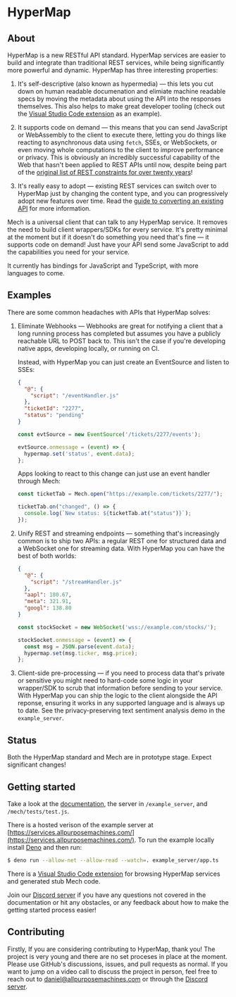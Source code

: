 # HyperMap

## About

HyperMap is a new RESTful API standard.
HyperMap services are easier to build and integrate than traditional REST services, while being significantly more powerful and dynamic.
HyperMap has three interesting properties:

1. It's self-descriptive (also known as hypermedia) — this lets you cut down on human readable documenation
   and elimiate machine readable specs by moving the metadata about using the API into the responses themselves. This also
   helps to make great developer tooling (check out the
   [Visual Studio Code extension](https://marketplace.visualstudio.com/items?itemName=all-purpose-machines.apm-explorer) as an example).

2. It supports code on demand — this means that you can send JavaScript or WebAssembly to the client to execute there, letting you do things like reacting to asynchronous data using
   `fetch`, SSEs, or WebSockets, or even moving whole computations to the client to improve
   performance or privacy. This is obviously an incredibly successful capability of the Web
   that hasn't been applied to REST APIs until now, despite being part of the [original list of REST constraints for over twenty years](https://en.wikipedia.org/wiki/REST#Code_on_demand_(optional))!

3. It's really easy to adopt — existing REST services can switch over to HyperMap just by changing the content type, and you can progressively adopt new features over time. Read the 
  [guide to converting an existing API](https://docs.allpurposemachines.com/converting-an-api/) for more information.

Mech is a universal client that can talk to any HyperMap service. It removes the need to build client wrappers/SDKs for every service. It's pretty minimal at the moment but if it
doesn't do something you need that's fine — it supports code on demand! Just have your API
send some JavaScript to add the capabilities you need for your service.

It currently has bindings for JavaScript and TypeScript, with more languages to come.

## Examples

There are some common headaches with APIs that HyperMap solves:

1.  Eliminate Webhooks — Webhooks are great for notifying a client that a long running process has completed but assumes you have a publicly reachable URL to POST back to. This
    isn't the case if you're developing native apps, developing locally, or running on CI.

    Instead, with HyperMap you can just create an EventSource and listen to SSEs:

    ```json
    {
      "@": {
        "script": "/eventHandler.js"
      },
      "ticketId": "2277",
      "status": "pending"
    }
    ```

    ```js
    const evtSource = new EventSource('/tickets/2277/events');

    evtSource.onmessage = (event) => {
      hypermap.set('status', event.data);
    };
    ```

    Apps looking to react to this change can just use an event handler through Mech:
    ```js
    const ticketTab = Mech.open("https://example.com/tickets/2277/");

    ticketTab.on("changed", () => {
      console.log(`New status: ${ticketTab.at("status")}`);
    });
    ```

2.  Unify REST and streaming endpoints — something that's increasingly common is to ship
    two APIs: a regular REST one for structured data and a WebSocket one for streaming data.
    With HyperMap you can have the best of both worlds:

    ```json
    {
      "@": {
        "script": "/streamHandler.js"
      },
      "aapl": 180.67,
      "meta": 321.91,
      "googl": 138.80
    }
    ```

    ```js
    const stockSocket = new WebSocket('wss://example.com/stocks/');

    stockSocket.onmessage = (event) => {
      const msg = JSON.parse(event.data);
      hypermap.set(msg.ticker, msg.price);
    };
    ```

3.  Client-side pre-processing — if you need to process data that's private or sensitive you
    might need to hard-code some logic in your wrapper/SDK to scrub that information before
    sending to your service. With HyperMap you can ship the logic to the client alongside the
    API reponse, ensuring it works in any supported language and is always up to date. See
    the privacy-preserving text sentiment analysis demo in the `example_server`.

## Status

Both the HyperMap standard and Mech are in prototype stage. Expect significant changes!

## Getting started

Take a look at the [documentation](https://docs.allpurposemachines.com/), the server in `/example_server`, and `/mech/tests/test.js`.

There is a hosted verison of the example server at [https://services.allpurposemachines.com/](https://services.allpurposemachines.com/). To run the example locally install [Deno](https://deno.com/runtime) and then run:

```sh
$ deno run --allow-net --allow-read --watch=. example_server/app.ts
```

There is a [Visual Studio Code extension](https://marketplace.visualstudio.com/items?itemName=all-purpose-machines.apm-explorer) for browsing HyperMap services and generated stub Mech code.

Join our [Discord server](https://discord.gg/csYd9ZU6Ng) if you have any questions not
covered in the documentation or hit any obstacles, or any feedback about how to make the
getting started process easier!

## Contributing

Firstly, If you are considering contributing to HyperMap, thank you!
The project is very young and there are no set proceses in place at the moment.
Please use GitHub's discussions, issues, and pull requests as normal.
If you want to jump on a video call to discuss the project in person, feel free to reach out to daniel@allpurposemachines.com or through the [Discord server](https://discord.gg/csYd9ZU6Ng).
